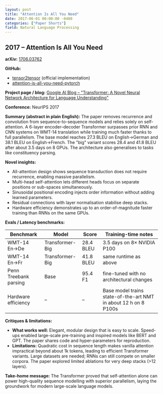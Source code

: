```yaml
---
layout: post
title: "Attention Is All You Need"
date: 2017-06-01 00:00:00 -0400
categories: ["Paper Shorts"]
field: Natural Language Processing
---
```


## 2017 – Attention Is All You Need

**arXiv:** [1706.03762](https://arxiv.org/abs/1706.03762)

**GitHub:**
- [tensor2tensor](https://github.com/tensorflow/tensor2tensor) (official implementation)
- [attention-is-all-you-need-pytorch](https://github.com/jadore801120/attention-is-all-you-need-pytorch)

**Project page / blog:** [Google AI Blog – "Transformer: A Novel Neural Network Architecture for Language Understanding"](https://ai.googleblog.com/2017/08/transformer-novel-neural-network.html)

**Conference:** NeurIPS 2017

**Summary (abstract in plain English):** The paper removes recurrence and convolution from sequence-to-sequence models and relies solely on self-attention. A 6-layer encoder–decoder Transformer surpasses prior RNN and CNN systems on WMT-14 translation while training much faster thanks to full parallelism. The base model reaches 27.3 BLEU on English→German and 38.1 BLEU on English→French. The "big" variant scores 28.4 and 41.8 BLEU after about 3.5 days on 8 GPUs. The architecture also generalises to tasks like constituency parsing.

**Novel insights:**
- All-attention design shows sequence transduction does not require recurrence, enabling massive parallelism.
- Multi-head self-attention lets different heads focus on separate positions or sub-spaces simultaneously.
- Sinusoidal positional encoding injects order information without adding learned parameters.
- Residual connections with layer normalisation stabilise deep stacks.
- Hardware efficiency demonstrates up to an order-of-magnitude faster training than RNNs on the same GPUs.

**Evals / Latency benchmarks:**

| Benchmark | Model | Score | Training-time notes |
| --------- | ----- | ----- | ------------------- |
| WMT-14 En→De | Transformer-Big | 28.4 BLEU | 3.5 days on 8× NVIDIA P100 |
| WMT-14 En→Fr | Transformer-Big | 41.8 BLEU | same runtime as above |
| Penn Treebank parsing | Base | 95.4 F1 | fine-tuned with no architectural changes |
| Hardware efficiency | – | – | Base model trains state-of-the-art NMT in about 12 h on 8 P100s |

**Critiques & limitations:**
- **What works well:** Elegant, modular design that is easy to scale. Speed-ups enabled large-scale pre-training and inspired models like BERT and GPT. The paper shares code and hyper-parameters for reproduction.
- **Limitations:** Quadratic cost in sequence length makes vanilla attention impractical beyond about 1k tokens, leading to efficient Transformer variants. Large datasets are needed; RNNs can still compete on smaller corpora. The paper explored limited ablations for very deep stacks (>12 layers).

**Take-home message:** The Transformer proved that self-attention alone can power high-quality sequence modelling with superior parallelism, laying the groundwork for modern large-scale language models.
